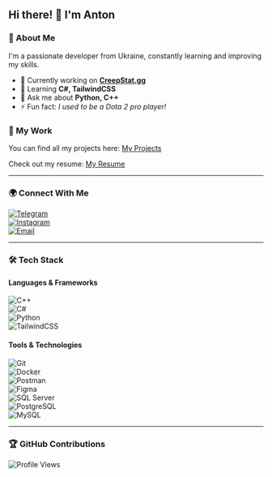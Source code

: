 ## Hi there! 👋 I'm Anton  

### 🚀 About Me  
I'm a passionate developer from Ukraine, constantly learning and improving my skills.  

- 🔭 Currently working on **[CreepStat.gg](https://github.com/tosentai/CreepStat)**  
- 🌱 Learning **C#, TailwindCSS**  
- 💬 Ask me about **Python, C++**  
- ⚡ Fun fact: *I used to be a Dota 2 pro player!*  

### 📂 My Work  
You can find all my projects here: [My Projects](https://docs.google.com/document/d/1z5UJjqQxiNBWr9zoG6a-B8S5kgIqqu9FP7SKdSgwu9U/edit?tab=t.0)  

Check out my resume: [My Resume](https://drive.google.com/file/d/1y7exw3U08XPwesL9eyLnytiV3XBQ-HIC/view?usp=sharing)  

---

### 🌍 Connect With Me  
[![Telegram](https://img.shields.io/badge/Telegram-26A5E4?style=for-the-badge&logo=telegram&logoColor=white)](https://t.me/tosentai)  
[![Instagram](https://img.shields.io/badge/Instagram-E4405F?style=for-the-badge&logo=instagram&logoColor=white)](https://instagram.com/tosentai_)  
[![Email](https://img.shields.io/badge/Email-D14836?style=for-the-badge&logo=gmail&logoColor=white)](mailto:anton.anpilohov@gmail.com)  

---

### 🛠️ Tech Stack  
#### Languages & Frameworks  
![C++](https://img.shields.io/badge/C++-00599C?style=for-the-badge&logo=c%2B%2B&logoColor=white)  
![C#](https://img.shields.io/badge/C%23-239120?style=for-the-badge&logo=c-sharp&logoColor=white)  
![Python](https://img.shields.io/badge/Python-3776AB?style=for-the-badge&logo=python&logoColor=white)  
![TailwindCSS](https://img.shields.io/badge/TailwindCSS-06B6D4?style=for-the-badge&logo=tailwindcss&logoColor=white)  

#### Tools & Technologies  
![Git](https://img.shields.io/badge/Git-F05032?style=for-the-badge&logo=git&logoColor=white)  
![Docker](https://img.shields.io/badge/Docker-2496ED?style=for-the-badge&logo=docker&logoColor=white)  
![Postman](https://img.shields.io/badge/Postman-FF6C37?style=for-the-badge&logo=postman&logoColor=white)  
![Figma](https://img.shields.io/badge/Figma-F24E1E?style=for-the-badge&logo=figma&logoColor=white)  
![SQL Server](https://img.shields.io/badge/SQL%20Server-CC2927?style=for-the-badge&logo=microsoft-sql-server&logoColor=white)  
![PostgreSQL](https://img.shields.io/badge/PostgreSQL-316192?style=for-the-badge&logo=postgresql&logoColor=white)  
![MySQL](https://img.shields.io/badge/MySQL-4479A1?style=for-the-badge&logo=mysql&logoColor=white)  

---

### 🏆 GitHub Contributions  
![Profile Views](https://komarev.com/ghpvc/?username=tosentai&label=Profile%20views&color=0e75b6&style=flat)
